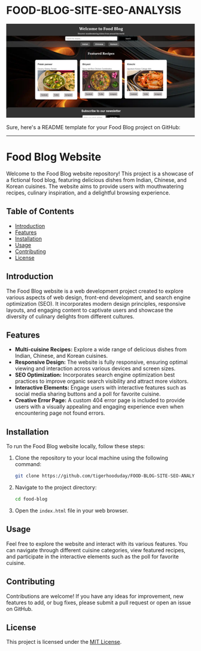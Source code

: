 # FOOD-BLOG-SITE-SEO-ANALYSIS

![Webite Image](image.png)

Sure, here's a README template for your Food Blog project on GitHub:

---

# Food Blog Website

Welcome to the Food Blog website repository! This project is a showcase of a fictional food blog, featuring delicious dishes from Indian, Chinese, and Korean cuisines. The website aims to provide users with mouthwatering recipes, culinary inspiration, and a delightful browsing experience.

## Table of Contents

- [Introduction](#introduction)
- [Features](#features)
- [Installation](#installation)
- [Usage](#usage)
- [Contributing](#contributing)
- [License](#license)

## Introduction

The Food Blog website is a web development project created to explore various aspects of web design, front-end development, and search engine optimization (SEO). It incorporates modern design principles, responsive layouts, and engaging content to captivate users and showcase the diversity of culinary delights from different cultures.

## Features

- **Multi-cuisine Recipes:** Explore a wide range of delicious dishes from Indian, Chinese, and Korean cuisines.
- **Responsive Design:** The website is fully responsive, ensuring optimal viewing and interaction across various devices and screen sizes.
- **SEO Optimization:** Incorporates search engine optimization best practices to improve organic search visibility and attract more visitors.
- **Interactive Elements:** Engage users with interactive features such as social media sharing buttons and a poll for favorite cuisine.
- **Creative Error Page:** A custom 404 error page is included to provide users with a visually appealing and engaging experience even when encountering page not found errors.

## Installation

To run the Food Blog website locally, follow these steps:

1. Clone the repository to your local machine using the following command:

   ```bash
   git clone https://github.com/tigerhooduday/FOOD-BLOG-SITE-SEO-ANALYSIS.git
   ```

2. Navigate to the project directory:

   ```bash
   cd food-blog
   ```

3. Open the `index.html` file in your web browser.

## Usage

Feel free to explore the website and interact with its various features. You can navigate through different cuisine categories, view featured recipes, and participate in the interactive elements such as the poll for favorite cuisine.

## Contributing

Contributions are welcome! If you have any ideas for improvement, new features to add, or bug fixes, please submit a pull request or open an issue on GitHub.

## License

This project is licensed under the [MIT License](LICENSE).
